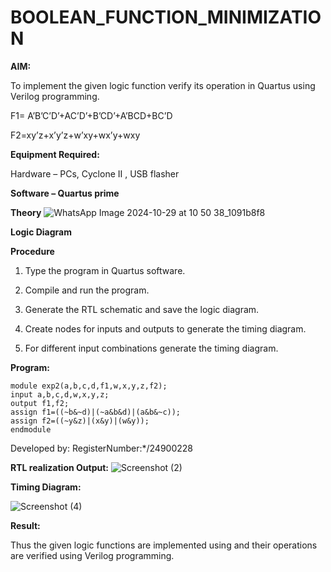 # BOOLEAN_FUNCTION_MINIMIZATION

**AIM:**

To implement the given logic function verify its operation in Quartus using Verilog programming.

F1= A’B’C’D’+AC’D’+B’CD’+A’BCD+BC’D 

F2=xy’z+x’y’z+w’xy+wx’y+wxy

**Equipment Required:**

Hardware – PCs, Cyclone II , USB flasher

**Software – Quartus prime**

**Theory**
![WhatsApp Image 2024-10-29 at 10 50 38_1091b8f8](https://github.com/user-attachments/assets/ed52033f-ca51-4e9c-829f-153b63512c08)


**Logic Diagram**

**Procedure**

1.	Type the program in Quartus software.

2.	Compile and run the program.

3.	Generate the RTL schematic and save the logic diagram.

4.	Create nodes for inputs and outputs to generate the timing diagram.

5.	For different input combinations generate the timing diagram.


**Program:**
```
module exp2(a,b,c,d,f1,w,x,y,z,f2);
input a,b,c,d,w,x,y,z;
output f1,f2;
assign f1=((~b&~d)|(~a&b&d)|(a&b&~c));
assign f2=((~y&z)|(x&y)|(w&y));
endmodule
```

Developed by: RegisterNumber:*/24900228


**RTL realization Output:**
![Screenshot (2)](https://github.com/user-attachments/assets/7a1a15ce-76e4-4b64-90dd-25cc081b4af1)

**Timing Diagram:**

![Screenshot (4)](https://github.com/user-attachments/assets/81cf210a-11ab-4196-ad36-91377c1e6fd0)


**Result:**

Thus the given logic functions are implemented using and their operations are verified using Verilog programming.

